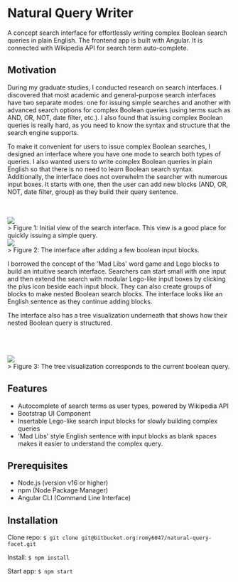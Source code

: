 # Natural Query Writer
A concept search interface for effortlessly writing complex Boolean search queries in plain English. The frontend app is built with Angular. It is connected with Wikipedia API for search term auto-complete.

## Motivation
During my graduate studies, I conducted research on search interfaces. I discovered that most academic and general-purpose search interfaces have two separate modes: one for issuing simple searches and another with advanced search options for complex Boolean queries (using terms such as AND, OR, NOT, date filter, etc.). I also found that issuing complex Boolean queries is really hard, as you need to know the syntax and structure that the search engine supports.

To make it convenient for users to issue complex Boolean searches, I designed an interface where you have one mode to search both types of queries. I also wanted users to write complex Boolean queries in plain English so that there is no need to learn Boolean search syntax. Additionally, the interface does not overwhelm the searcher with numerous input boxes. It starts with one, then the user can add new blocks (AND, OR, NOT, date filter, group) as they build their query sentence.<br><br><br>
<div align="left">
	<img src="https://bitbucket.org/romy6047/natural-query-facet/raw/aa1573719740a357ea3a2f66cef1b67a7b063f1b/src/assets/images/search_input_1.png">
</div>
> Figure 1: Initial view of the search interface. This view is a good place for quickly issuing a simple query.

<div align="left">
	<img src="https://bitbucket.org/romy6047/natural-query-facet/raw/274afa63be0887de2e1a0606afc07e2d26901660/src/assets/images/search_input_3.png">
</div>
> Figure 2: The interface after adding a few boolean input blocks.

I borrowed the concept of the 'Mad Libs' word game and Lego blocks to build an intuitive search interface. Searchers can start small with one input and then extend the search with modular Lego-like input boxes by clicking the plus icon beside each input block. They can also create groups of blocks to make nested Boolean search blocks. The interface looks like an English sentence as they continue adding blocks.

The interface also has a tree visualization underneath that shows how their nested Boolean query is structured.
<br><br><br><br>
<div align="left">
	<img src="https://bitbucket.org/romy6047/natural-query-facet/raw/274afa63be0887de2e1a0606afc07e2d26901660/src/assets/images/tree_visualization.png">
</div>
> Figure 3: The tree visualization corresponds to the current boolean query.

## Features
- Autocomplete of search terms as user types, powered by Wikipedia API
- Bootstrap UI Component
- Insertable Lego-like search input blocks for slowly building complex queries
- 'Mad Libs' style English sentence with input blocks as blank spaces makes it easier to understand the complex query.
	
## Prerequisites

- Node.js (version v16 or higher)
- npm (Node Package Manager)
- Angular CLI (Command Line Interface)

## Installation
Clone repo: `$ git clone git@bitbucket.org:romy6047/natural-query-facet.git`

Install: `$ npm install`

Start app: `$ npm start `
